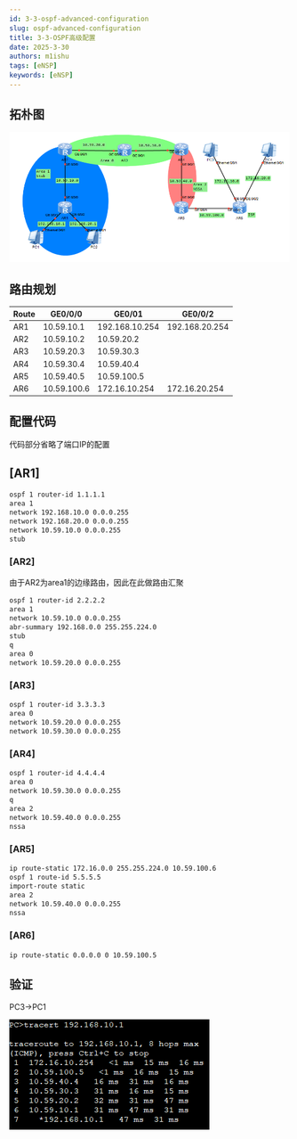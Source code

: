 ```yaml
---
id: 3-3-ospf-advanced-configuration
slug: ospf-advanced-configuration
title: 3-3-OSPF高级配置
date: 2025-3-30
authors: m1ishu
tags: [eNSP]
keywords: [eNSP]
---
```

## 拓朴图

![1743325309811](image/3-3-OSPF高级配置/1743325309811.png)

## 路由规划

| Route | GE0/0/0     | GE0/01         | GE0/0/2        |
| ----- | ----------- | -------------- | -------------- |
| AR1   | 10.59.10.1  | 192.168.10.254 | 192.168.20.254 |
| AR2   | 10.59.10.2  | 10.59.20.2     |                |
| AR3   | 10.59.20.3  | 10.59.30.3     |                |
| AR4   | 10.59.30.4  | 10.59.40.4     |                |
| AR5   | 10.59.40.5  | 10.59.100.5    |                |
| AR6   | 10.59.100.6 | 172.16.10.254  | 172.16.20.254  |

## 配置代码

代码部分省略了端口IP的配置

## [AR1]

```
ospf 1 router-id 1.1.1.1
area 1
network 192.168.10.0 0.0.0.255
network 192.168.20.0 0.0.0.255
network 10.59.10.0 0.0.0.255
stub
```

### [AR2]

由于AR2为area1的边缘路由，因此在此做路由汇聚

```
ospf 1 router-id 2.2.2.2
area 1
network 10.59.10.0 0.0.0.255
abr-summary 192.168.0.0 255.255.224.0
stub
q
area 0
network 10.59.20.0 0.0.0.255
```

### [AR3]

```
ospf 1 router-id 3.3.3.3
area 0
network 10.59.20.0 0.0.0.255
network 10.59.30.0 0.0.0.255
```

### [AR4]

```
ospf 1 router-id 4.4.4.4
area 0
network 10.59.30.0 0.0.0.255
q
area 2
network 10.59.40.0 0.0.0.255
nssa
```

### [AR5]

```
ip route-static 172.16.0.0 255.255.224.0 10.59.100.6
ospf 1 route-id 5.5.5.5
import-route static
area 2
network 10.59.40.0 0.0.0.255
nssa
```

### [AR6]

```
ip route-static 0.0.0.0 0 10.59.100.5
```

## 验证

PC3->PC1

![1742434729105](image/05-OSPF多区域配置/1742434729105.png)
